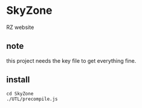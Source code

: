 # SkyZone
RZ website

## note
this project needs the key file to get everything fine.

## install
```
cd SkyZone
./UTL/precompile.js
```